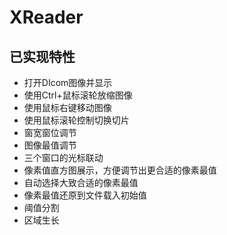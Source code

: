 
# XReader

## 已实现特性
- 打开DIcom图像并显示
- 使用Ctrl+鼠标滚轮放缩图像
- 使用鼠标右键移动图像
- 使用鼠标滚轮控制切换切片
- 窗宽窗位调节
- 图像最值调节
- 三个窗口的光标联动
- 像素值直方图展示，方便调节出更合适的像素最值
- 自动选择大致合适的像素最值
- 像素最值还原到文件载入初始值
- 阈值分割
- 区域生长